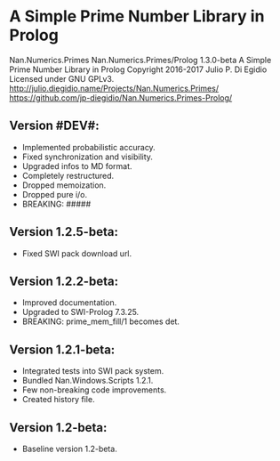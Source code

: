 # A Simple Prime Number Library in Prolog

Nan.Numerics.Primes
Nan.Numerics.Primes/Prolog 1.3.0-beta
A Simple Prime Number Library in Prolog
Copyright 2016-2017 Julio P. Di Egidio
Licensed under GNU GPLv3.
http://julio.diegidio.name/Projects/Nan.Numerics.Primes/
https://github.com/jp-diegidio/Nan.Numerics.Primes-Prolog/

Version #DEV#:
-------------------
- Implemented probabilistic accuracy.
- Fixed synchronization and visibility.
- Upgraded infos to MD format.
- Completely restructured.
- Dropped memoization.
- Dropped pure i/o.
- BREAKING: #####

Version 1.2.5-beta:
-------------------
- Fixed SWI pack download url.

Version 1.2.2-beta:
-------------------
- Improved documentation.
- Upgraded to SWI-Prolog 7.3.25.
- BREAKING: prime_mem_fill/1 becomes det.

Version 1.2.1-beta:
-------------------
- Integrated tests into SWI pack system.
- Bundled Nan.Windows.Scripts 1.2.1.
- Few non-breaking code improvements.
- Created history file.

Version 1.2-beta:
-----------------
- Baseline version 1.2-beta.
